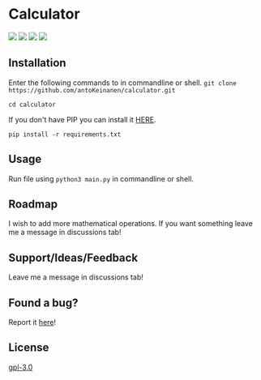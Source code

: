 # Calculator

![](https://img.shields.io/github/stars/antoKeinanen/calculator) 
![](https://img.shields.io/github/forks/antoKeinanen/calculator)
![](https://img.shields.io/github/release/antoKeinanen/calculator) 
![](https://img.shields.io/github/issues/antoKeinanen/calculator)

## Installation
Enter the following commands to in commandline or shell.
``git clone https://github.com/antoKeinanen/calculator.git``

``cd calculator``

If you don't have PIP you can install it [HERE](https://pip.pypa.io/en/stable/installing/).

``pip install -r requirements.txt``

## Usage
Run file using ``python3 main.py`` in commandline or shell.

## Roadmap
I wish to add more mathematical operations. If you want something leave me a message in discussions tab!

## Support/Ideas/Feedback
Leave me a message in discussions tab!

## Found a bug?
Report it [here](https://github.com/antoKeinanen/calculator/issues/new?assignees=&labels=&template=bug_report.md&title=)!

## License
[gpl-3.0](https://choosealicense.com/licenses/gpl-3.0/)
